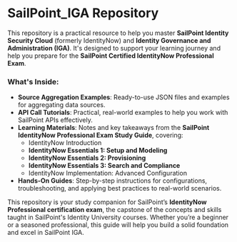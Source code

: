 # SailPoint_IGA Repository  

This repository is a practical resource to help you master **SailPoint Identity Security Cloud** (formerly IdentityNow) and **Identity Governance and Administration (IGA)**. It's designed to support your learning journey and help you prepare for the **SailPoint Certified IdentityNow Professional Exam**.

### What's Inside:
- **Source Aggregation Examples**: Ready-to-use JSON files and examples for aggregating data sources.  
- **API Call Tutorials**: Practical, real-world examples to help you work with SailPoint APIs effectively.  
- **Learning Materials**: Notes and key takeaways from the **SailPoint IdentityNow Professional Exam Study Guide**, covering:  
  - IdentityNow Introduction  
  - **IdentityNow Essentials 1: Setup and Modeling**  
  - **IdentityNow Essentials 2: Provisioning**  
  - **IdentityNow Essentials 3: Search and Compliance**  
  - IdentityNow Implementation: Advanced Configuration  
- **Hands-On Guides**: Step-by-step instructions for configurations, troubleshooting, and applying best practices to real-world scenarios.  

This repository is your study companion for SailPoint’s **IdentityNow Professional certification exam**, the capstone of the concepts and skills taught in SailPoint's Identity University courses. Whether you’re a beginner or a seasoned professional, this guide will help you build a solid foundation and excel in SailPoint IGA.
